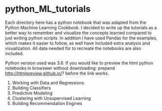 # python_ML_tutorials

Each directory here has a python notebook that was adapted from the Python Machine Learning Cookbook. I decided to write up the tutorials as a  better way to remember and visualize the concepts learned compared to just writing python scripts. In addition I have used Pandas for the examples, which makes it easier to follow, as well have included extra analysis and visualization. All data needed for to recreate the notebooks are also included. 

Python version used was 3.6. If you would like to preview the html python notebooks in browswer without downloading: prepend http://htmlpreview.github.io/? before the link works. 

1. Working with Data and Regressions 
2. Building Classifiers
3. Predictive Modeling 
4. Clustering with Unsupervised Learning
5. Building Recommendation Engines 
